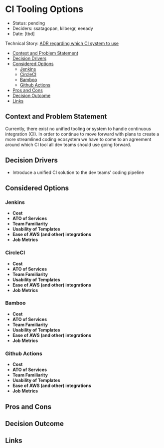# CI Tooling Options

* Status: pending
* Deciders: ssatagopan, kilbergr, eeeady
* Date: [tbd]

Technical Story: [ADR regarding which CI system to use](https://ocio-jira.acf.hhs.gov/browse/OHSH-217)

* [Context and Problem Statement](#context-and-problem-statement)
* [Decision Drivers](#decision-drivers)
* [Considered Options](#considered-options)
    * [Jenkins](#jenkins)
    * [CircleCI](#circleci)
    * [Bamboo](#bamboo)
    * [Github Actions](#github-actions)
* [Pros and Cons](#pros-and-cons)
* [Decision Outcome](#decision-outcome)
* [Links](#links)

## Context and Problem Statement

Currently, there exist no unified tooling or system to handle continuous integration (CI). In order to continue to move forward with plans to create a more streamlined coding ecosystem we have to come to an agreement around which CI tool all dev teams should use going forward.

## Decision Drivers

* Introduce a unified CI solution to the dev teams' coding pipeline

## Considered Options

### Jenkins

* **Cost**
* **ATO of Services**
* **Team Familiarity**
* **Usability of Templates**
* **Ease of AWS (and other) integrations**
* **Job Metrics**

### CircleCI

* **Cost**
* **ATO of Services**
* **Team Familiarity**
* **Usability of Templates**
* **Ease of AWS (and other) integrations**
* **Job Metrics**

### Bamboo

* **Cost**
* **ATO of Services**
* **Team Familiarity**
* **Usability of Templates**
* **Ease of AWS (and other) integrations**
* **Job Metrics**

### Github Actions

* **Cost**
* **ATO of Services**
* **Team Familiarity**
* **Usability of Templates**
* **Ease of AWS (and other) integrations**
* **Job Metrics**

## Pros and Cons



## Decision Outcome



## Links